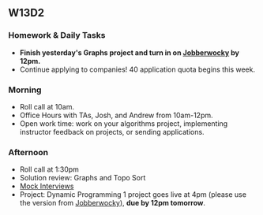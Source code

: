 ## W13D2

### Homework & Daily Tasks

* **Finish yesterday's Graphs project and turn in on [Jobberwocky][Jobberwocky] by 12pm.**
* Continue applying to companies!  40 application quota begins this week.

### Morning

* Roll call at 10am.
* Office Hours with TAs, Josh, and Andrew from 10am-12pm.
* Open work time: work on your algorithms project, implementing instructor feedback on projects, or sending applications.

### Afternoon

* Roll call at 1:30pm
* Solution review: Graphs and Topo Sort
* [Mock Interviews][pair-boarding-index]
* Project: Dynamic Programming 1 project goes live at 4pm (please use the version from [Jobberwocky][Jobberwocky]), **due by 12pm tomorrow**.

<!-- LINKS -->

<!-- Internal Resources -->
[Jobberwocky]: http://progress.appacademy.io/jobberwocky
[calendar]: https://calendar.google.com/calendar/embed?src=appacademy.io_r61pl5c3vl1vatl28hquvhtf4o%40group.calendar.google.com&ctz=America/Los_Angeles

<!-- Technical Interview Resources -->

[pair-boarding-index]: ../technical-skills/whiteboarding/index.md#d11

<!-- Algorithms Readings & Projects -->
[bst]: https://github.com/appacademy/job-search-curriculum/tree/master/SF/algorithms/w12d3/project5

